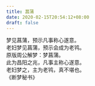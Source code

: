 ```yaml
---
title: 菖蒲
date: 2020-02-15T20:54:12+08:00
draft: false
---
```


梦见菖蒲，预示凡事称心遂意。<br>
老妇梦见菖蒲，预示会成为老鸨。<br>
原版周公解梦：梦菖蒲。<br>
此为昌阳之兆，凡事主称心遂意。<br>
老妇梦之，主为老鸨，真不堪也。<br>
《断梦秘书》